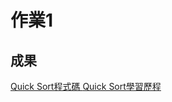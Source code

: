 # 作業1
## 成果
<a href=“https://github.com/shunlinnn/shunlinnn/blob/master/HW1/Quicksort.py”>Quick Sort程式碼
<a href=“https://github.com/shunlinnn/shunlinnn/blob/master/HW1/Quicksort.md”>Quick Sort學習歷程
